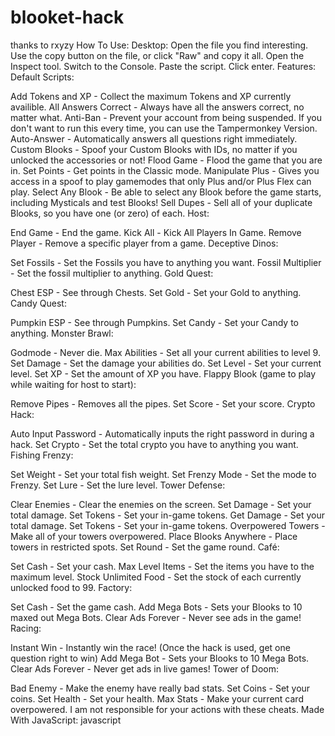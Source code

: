 # blooket-hack
thanks to rxyzy
How To Use:
Desktop:
Open the file you find interesting.
Use the copy button on the file, or click "Raw" and copy it all.
Open the Inspect tool.
Switch to the Console.
Paste the script.
Click enter.
Features:
Default Scripts:

Add Tokens and XP - Collect the maximum Tokens and XP currently availible.
All Answers Correct - Always have all the answers correct, no matter what.
Anti-Ban - Prevent your account from being suspended. If you don't want to run this every time, you can use the Tampermonkey Version.
Auto-Answer - Automatically answers all questions right immediately.
Custom Blooks - Spoof your Custom Blooks with IDs, no matter if you unlocked the accessories or not!
Flood Game - Flood the game that you are in.
Set Points - Get points in the Classic mode.
Manipulate Plus - Gives you access in a spoof to play gamemodes that only Plus and/or Plus Flex can play.
Select Any Blook - Be able to select any Blook before the game starts, including Mysticals and test Blooks!
Sell Dupes - Sell all of your duplicate Blooks, so you have one (or zero) of each.
Host:

End Game - End the game.
Kick All - Kick All Players In Game.
Remove Player - Remove a specific player from a game.
Deceptive Dinos:

Set Fossils - Set the Fossils you have to anything you want.
Fossil Multiplier - Set the fossil multiplier to anything.
Gold Quest:

Chest ESP - See through Chests.
Set Gold - Set your Gold to anything.
Candy Quest:

Pumpkin ESP - See through Pumpkins.
Set Candy - Set your Candy to anything.
Monster Brawl:

Godmode - Never die.
Max Abilities - Set all your current abilities to level 9.
Set Damage - Set the damage your abilities do.
Set Level - Set your current level.
Set XP - Set the amount of XP you have.
Flappy Blook (game to play while waiting for host to start):

Remove Pipes - Removes all the pipes.
Set Score - Set your score.
Crypto Hack:

Auto Input Password - Automatically inputs the right password in during a hack.
Set Crypto - Set the total crypto you have to anything you want.
Fishing Frenzy:

Set Weight - Set your total fish weight.
Set Frenzy Mode - Set the mode to Frenzy.
Set Lure - Set the lure level.
Tower Defense:

Clear Enemies - Clear the enemies on the screen.
Set Damage - Set your total damage.
Set Tokens - Set your in-game tokens.
Get Damage - Set your total damage.
Set Tokens - Set your in-game tokens.
Overpowered Towers - Make all of your towers overpowered.
Place Blooks Anywhere - Place towers in restricted spots.
Set Round - Set the game round.
Café:

Set Cash - Set your cash.
Max Level Items - Set the items you have to the maximum level.
Stock Unlimited Food - Set the stock of each currently unlocked food to 99.
Factory:

Set Cash - Set the game cash.
Add Mega Bots - Sets your Blooks to 10 maxed out Mega Bots.
Clear Ads Forever - Never see ads in the game!
Racing:

Instant Win - Instantly win the race! (Once the hack is used, get one question right to win)
Add Mega Bot - Sets your Blooks to 10 Mega Bots.
Clear Ads Forever - Never get ads in live games!
Tower of Doom:

Bad Enemy - Make the enemy have really bad stats.
Set Coins - Set your coins.
Set Health - Set your health.
Max Stats - Make your current card overpowered.
I am not responsible for your actions with these cheats.
Made With JavaScript:
javascript
